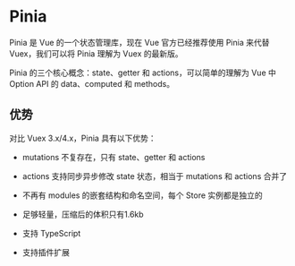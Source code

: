 # Pinia

Pinia 是 Vue 的一个状态管理库，现在 Vue 官方已经推荐使用 Pinia 来代替 Vuex，我们可以将 Pinia 理解为 Vuex 的最新版。

Pinia 的三个核心概念：state、getter 和 actions，可以简单的理解为 Vue 中 Option API 的 data、computed 和 methods。



## 优势

对比 Vuex 3.x/4.x，Pinia 具有以下优势：

- mutations 不复存在，只有 state、getter 和 actions
- actions 支持同步异步修改 state 状态，相当于 mutations 和 actions 合并了

- 不再有 modules 的嵌套结构和命名空间，每个 Store 实例都是独立的
- 足够轻量，压缩后的体积只有1.6kb
- 支持 TypeScript
- 支持插件扩展

